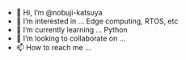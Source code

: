 - 👋 Hi, I’m @nobuji-katsuya
- 👀 I’m interested in ... Edge computing, RTOS, etc
- 🌱 I’m currently learning ... Python
- 💞️ I’m looking to collaborate on ...
- 📫 How to reach me ...

<!---
nobuji-katsuya/nobuji-katsuya is a ✨ special ✨ repository because its `README.md` (this file) appears on your GitHub profile.
You can click the Preview link to take a look at your changes.
--->
